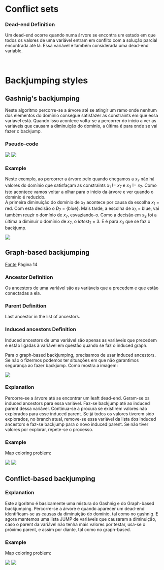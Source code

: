 # Conflict sets

### Dead-end Definition

Um dead-end ocorre quando numa árvore se encontra um estado em que todos os valores de uma variável entram em conflito com a solução parcial encontrada até lá. Essa variável é também considerada uma dead-end variable.

<br>

# Backjumping styles

## Gashnig's backjumping

Neste algoritmo percorre-se a árvore até se atingir um ramo onde nenhum dos elementos do domínio consegue satisfazer as constraints em que essa variável está. Quando isso acontece volta-se a percorrer do inicio a ver as variáveis que causam a diminuição do domínio, a última é para onde se vai fazer o backjump.

### Pseudo-code

<img src="Imagens/Aula6 Gashnig1.png">

<img src="Imagens/Aula6 Gashnig2.png">

### Example

Neste exemplo, ao percorrer a árvore pelo quando chegamos a $x_7$ não há valores do domínio que satisfaçam as constraints $x_1$ != $x_7$ e $x_3$ != $x_7$. Como isto acontece vamos voltar a olhar para o inicio da árvore e ver quando o domínio é reduzido.<br>
A primeira diminuição do domínio de $x_7$ acontece por causa da escolha $x_1$ = red. Com esta decisão o $D_7$ = {blue}. Mais tarde, a escolha de $x_3$ = blue, vai também reuzir o domínio de $x_7$, esvaziando-o. Como a decisão em $x_3$ foi a última a diminuir o domínio de $x_7$, o $latest_7$ = 3. E é para $x_3$ que se faz o backjump. 

<img src="Imagens/Aula6 Gashnig example1.png">

<br>

## Graph-based backjumping

[Fonte](https://pdf.sciencedirectassets.com/271585/1-s2.0-S0004370200X00872/1-s2.0-S0004370202001200/main.pdf?X-Amz-Security-Token=IQoJb3JpZ2luX2VjEDQaCXVzLWVhc3QtMSJIMEYCIQDEnC3WFgniEBCi%2Fv0iuFebY%2BrCbc13kU4nwqlqO4JBwAIhAK4UFYO53SXcAl17zXzGIb6Ljc0w9KJCQheerRLRESu1KrIFCHwQBRoMMDU5MDAzNTQ2ODY1IgwzZpjks7WW7M8zTF4qjwWKymDv0J%2BikXGzpBP6s32jFq7IaaunLrmGtntr0iYEYyXBys4sOvgBV2GLUYsSs%2FcwdJxcGxytuP27X0lgcD4oWCuxjDb8vFwLAkx%2B6Xrcu5ZYkkCnN4oa%2FZuqUpKYqPoktqlzhgZf1VV7lhgNe7Bc6dB5yC6CrDel0aHT1rqJFBd03z7LPNd7%2B7PiE7PKm4EUiUkZLX3iycCa8CdZYWftNt7tsAD1ijkHkyAxgf0jVsqD0JmQlLbvRR5OBLKm5ibJz3AWdN9pinS1UNzPM3fKeFbTOnEO8xLBx7i63xYGDxkS1IHqR7zvimzaUVySRDGKJv4wNdD3UgakzrFwe7jJmrd1Dj181zSUnrmWPTKEQpLkTPTe2Cnr4PILAoGgGsYsbVi8cdpMkDR9jKXGnPXg3lmRMSw1za9rDB%2FWxD%2BJo7c2tWxzhdyzcyG2AsodH1SlUGaSKK4xSG1v72yBiGmLCVFA5iWbSJv2Yj2VpHxbCEnZXiSNOBTXM3ftlmmkY665t7SpdIhZv1MN0LWSHegKhclJD4ahXUxfmYzg4eNI9JXhYI0h%2BEQoGE43phyoom3M7ymGasx%2BYDyQmg%2FK6ksFdzuewV8%2FCRVOxd%2FUgSZzE0MWUokFzgtr2INaAILesmQ91xmzNZTPdRaNGtDFhwfT2YDRfbSbWDxL469e8XGGZrVm2OXYUQZXICr8RUQ%2FnAq%2Fd%2Fnbtc2NyEH%2Bm7a4wK3Zwlkbrhiu9mtylAXUqiZONb7n6yXo9qJ1Vk4j3gGsPzPIRt4SzqmicGvY%2BiTCTh8X5h7SvGcBsss4BaNA4i%2Fw7PK5t1j8U72xs9t3fdLnT0SnYR6VSyXD7l1GrifUGS6AlV2AnFwlB7NiQrMD4uQqMK%2Fz67cGOrABnpYukfSrl6O%2BLlqHwiHDGos9U65nhhd89wLG4U9gEGY%2FRGsa03wfmYgTUReFYy8WOD8X1woXJIqlq1Il8y6AgVtVcqdX5Z%2FO8tpw80Uu%2F867EK%2F7ljxydhNDvAu2L5OXp9xIJvSDtK9tjN%2BK12WF%2FWlfjoAS%2BoQxEqxUfE2H2OMZrRlrtkkCbrx%2F7Ke5KxA0OMg79DipN%2FN3WDezVKSjIBRXfNAWp216j6D09%2FbLHD0%3D&X-Amz-Algorithm=AWS4-HMAC-SHA256&X-Amz-Date=20240930T203238Z&X-Amz-SignedHeaders=host&X-Amz-Expires=300&X-Amz-Credential=ASIAQ3PHCVTYZAQOFFPS%2F20240930%2Fus-east-1%2Fs3%2Faws4_request&X-Amz-Signature=1af16b7708d77ccba685f077a091035e022d2eb394621cd0f6b58ed21c6accae&hash=c864e94b0f32d43c1af72dc158e5aef68371416feca2b98f5f1876d9f6ddb0b2&host=68042c943591013ac2b2430a89b270f6af2c76d8dfd086a07176afe7c76c2c61&pii=S0004370202001200&tid=spdf-d2293975-1b8c-4dd7-b5f4-df430c03e222&sid=6e5d56fd1f58e24a94294d45c9cd0fa76d03gxrqb&type=client&tsoh=d3d3LnNjaWVuY2VkaXJlY3QuY29t&ua=16125b03055405000056&rr=8cb6fbc0b8ee94ef&cc=pt) Página 14

### Ancestor Definition

Os ancestors de uma variável são as variáveis que a precedem e que estão conectadas a ela.

### Parent Definition

Last ancestor in the list of ancestors.

### Induced ancestors Definition

Induced ancestors de uma variável são apenas as variáveis que precedem e estão ligadas à variável em questão quando se faz o induced graph.

Para o graph-based backjumping, precisamos de usar induced ancestors. Se não o fizermos podemos ter situações em que não garantimos segurança ao fazer backjump. Como mostra a imagem:

<img src="Imagens/Aula6 graph-based problem.png">

<br>

### Explanation

Percorre-se a árvore até se encontrar um leaft dead-end. Geram-se os induced ancestors para essa variável. Faz-se backjump até ao induced parent dessa variável. Continua-se a procura se existirem valores não explorados para esse induced parent. Se já todos os valores tiverem sido explorados, no branch atual, remove-se essa variável da lista dos induced ancestors e faz-se backjump para o novo induced parent. Se não tiver valores por explorar, repete-se o processo.

### Example

Map coloring problem:

<img src="Imagens/Aula6 graph-based example2.png">

<img src="Imagens/Aula6 graph-based example1.png">

## Conflict-based backjumping

### Explanation

Este algoritmo é basicamente uma mistura do Gashnig e do Graph-based backjumping. Percorre-se a árvore e quando aparecer um dead-end identificam-se as causas da diminuição do domínio, tal como no gashnig. E agora mantemos uma lista JUMP de variáveis que causaram a diminuição, caso o parent da variável não tenha mais valores por testar, usa-se o próximo parent, e assim por diante, tal como no graph-based.

### Example

Map coloring problem:

<img src="Imagens/Aula6 graph-based example2.png">

<img src="Imagens/Aula6 conflict-based example.png">